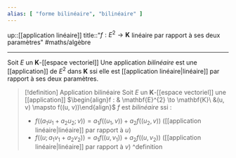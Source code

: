 ```yaml
---
alias: [ "forme bilinéaire", "bilinéaire" ]
---
```

up::[[application linéaire]]
title::"$f: E^{2} \to \mathbf{K}$ linéaire par rapport à ses deux paramètres"
#maths/algèbre 

---
Soit $E$ un $\mathbf{K}$-[[espace vectoriel]]
Une application *bilinéaire* est une [[application]] de $E^{2}$ dans $\mathbf{K}$ ssi elle est [[application linéaire|linéaire]] par rapport à ses deux paramètres.

> [!definition] Application bilinéaire
> Soit $E$ un $\mathbf{K}$-[[espace vectoriel]]
> une [[application]] $\begin{align}f : & \mathbf{E}^{2} \to \mathbf{K}\ &(u, v) \mapsto f((u, v))\end{align}$
> $f$ est _bilinéaire_ ssi :
>  - $f((a_{1}u_{1} + a_{2}u_{2}; v)) = a_{1}f((u_{1}, v))+a_{2}f((u_{2}, v))$ ([[application linéaire|linéaire]] par rapport à $u$)
>  - $f((u; a_{1}v_{1}+a_{2}v_{2})) = a_{1}f((u, v_{1}))+a_{2}f((u,v_{2}))$ ([[application linéaire|linéaire]] par rapport à $v$)
^definition


